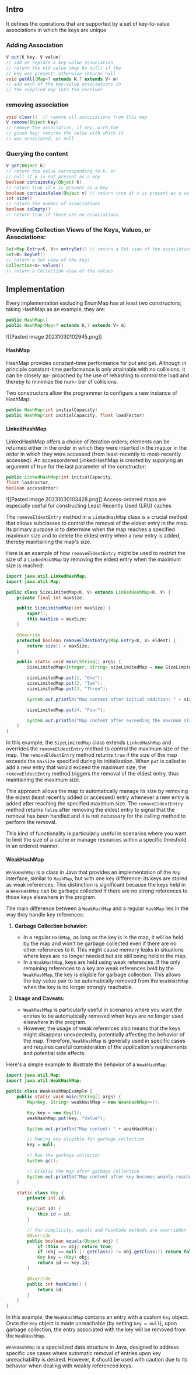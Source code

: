 ## Intro
It defines the operations that are supported by a set of key-to-value associations in which the keys are unique

### Adding Association
```java
V put(K key, V value)
// add or replace a key-value association
// return the old value (may be null) if the
// key was present; otherwise returns null
void putAll(Map<? extends K,? extends V> m)
// add each of the key-value associations in
// the supplied map into the receiver
```
### removing association
```java
void clear()  // remove all associations from this map
V remove(Object key)
// remove the association, if any, with the
// given key; returns the value with which it
// was associated, or null
```

### Querying the content
```java
V get(Object k)
// return the value corresponding to k, or
// null if k is not present as a key
boolean containsKey(Object k)
// return true if k is present as a key
boolean containsValue(Object v) // return true if v is present as a value
int size()
// return the number of associations
boolean isEmpty()
// return true if there are no associations
```
### Providing Collection Views of the Keys, Values, or Associations:
```java
Set<Map.Entry<K, V>> entrySet() // return a Set view of the associations
Set<K> keySet()
// return a Set view of the keys
Collection<V> values()
// return a Collection view of the values
```

## Implementation
Every implementation excluding EnumMap has at least two constructors; taking HashMap as an example, they are:
```java
public HashMap()
public HashMap(Map<? extends K,? extends V> m)
```
![[Pasted image 20231030102945.png]]

#### HashMap
HashMap provides constant-time performance for put and get. Although in principle
constant-time performance is only attainable with no collisions, it can be closely ap-
proached by the use of rehashing to control the load and thereby to minimize the num-
ber of collisions.

Two constructors allow the programmer to configure a new instance of HashMap:
```java
public HashMap(int initialCapacity)
public HashMap(int initialCapacity, float loadFactor)
```
#### LinkedHashMap
LinkedHashMap offers a choice of iteration orders; elements can be returned either in the order in which they were inserted in the map,or in the order in which they were accessed (from least-recently to most-recently accessed).
An accessordered LinkedHashMap is created by supplying an argument of true for the
last parameter of the constructor:
```java
public LinkedHashMap(int initialCapacity,
float loadFactor,
boolean accessOrder)
```
![[Pasted image 20231030103428.png]]
Access-ordered maps are especially useful for constructing Least Recently Used (LRU)
caches

The `removeEldestEntry` method in a `LinkedHashMap` class is a crucial method that allows subclasses to control the removal of the eldest entry in the map. Its primary purpose is to determine when the map reaches a specified maximum size and to delete the eldest entry when a new entry is added, thereby maintaining the map's size.

Here is an example of how `removeEldestEntry` might be used to restrict the size of a `LinkedHashMap` by removing the eldest entry when the maximum size is reached:

```java
import java.util.LinkedHashMap;
import java.util.Map;

public class SizeLimitedMap<K, V> extends LinkedHashMap<K, V> {
    private final int maxSize;

    public SizeLimitedMap(int maxSize) {
        super();
        this.maxSize = maxSize;
    }

    @Override
    protected boolean removeEldestEntry(Map.Entry<K, V> eldest) {
        return size() > maxSize;
    }

    public static void main(String[] args) {
        SizeLimitedMap<Integer, String> sizeLimitedMap = new SizeLimitedMap<>(3);

        sizeLimitedMap.put(1, "One");
        sizeLimitedMap.put(2, "Two");
        sizeLimitedMap.put(3, "Three");

        System.out.println("Map content after initial addition: " + sizeLimitedMap);

        sizeLimitedMap.put(4, "Four");

        System.out.println("Map content after exceeding the maximum size: " + sizeLimitedMap);
    }
}
```

In this example, the `SizeLimitedMap` class extends `LinkedHashMap` and overrides the `removeEldestEntry` method to control the maximum size of the map. The `removeEldestEntry` method returns `true` if the size of the map exceeds the `maxSize` specified during its initialization. When `put` is called to add a new entry that would exceed the maximum size, the `removeEldestEntry` method triggers the removal of the eldest entry, thus maintaining the maximum size.

This approach allows the map to automatically manage its size by removing the eldest (least recently added or accessed) entry whenever a new entry is added after reaching the specified maximum size. The `removeEldestEntry` method returns `false` after removing the eldest entry to signal that the removal has been handled and it is not necessary for the calling method to perform the removal.

This kind of functionality is particularly useful in scenarios where you want to limit the size of a cache or manage resources within a specific threshold in an ordered manner.

#### WeakHashMap
`WeakHashMap` is a class in Java that provides an implementation of the `Map` interface, similar to `HashMap`, but with one key difference: its keys are stored as weak references. This distinction is significant because the keys held in a `WeakHashMap` can be garbage collected if there are no strong references to those keys elsewhere in the program.

The main difference between a `WeakHashMap` and a regular `HashMap` lies in the way they handle key references:

1. **Garbage Collection behavior:**
   - In a regular `HashMap`, as long as the key is in the map, it will be held by the map and won't be garbage collected even if there are no other references to it. This might cause memory leaks in situations where keys are no longer needed but are still being held in the map.
   - In a `WeakHashMap`, keys are held using weak references. If the only remaining references to a key are weak references held by the `WeakHashMap`, the key is eligible for garbage collection. This allows the key-value pair to be automatically removed from the `WeakHashMap` when the key is no longer strongly reachable.

2. **Usage and Caveats:**
   - `WeakHashMap` is particularly useful in scenarios where you want the entries to be automatically removed when keys are no longer used elsewhere in the program.
   - However, the usage of weak references also means that the keys might disappear unexpectedly, potentially affecting the behavior of the map. Therefore, `WeakHashMap` is generally used in specific cases and requires careful consideration of the application's requirements and potential side effects.

Here's a simple example to illustrate the behavior of a `WeakHashMap`:

```java
import java.util.Map;
import java.util.WeakHashMap;

public class WeakHashMapExample {
    public static void main(String[] args) {
        Map<Key, String> weakHashMap = new WeakHashMap<>();

        Key key = new Key(1);
        weakHashMap.put(key, "Value");

        System.out.println("Map content: " + weakHashMap);

        // Making key eligible for garbage collection
        key = null;

        // Run the garbage collector
        System.gc();

        // Display the map after garbage collection
        System.out.println("Map content after key becomes weakly reachable: " + weakHashMap);
    }

    static class Key {
        private int id;

        Key(int id) {
            this.id = id;
        }

        // For simplicity, equals and hashCode methods are overridden
        @Override
        public boolean equals(Object obj) {
            if (this == obj) return true;
            if (obj == null || getClass() != obj.getClass()) return false;
            Key key = (Key) obj;
            return id == key.id;
        }

        @Override
        public int hashCode() {
            return id;
        }
    }
}
```

In this example, the `WeakHashMap` contains an entry with a custom `Key` object. Once the `Key` object is made unreachable (by setting `key = null`), upon garbage collection, the entry associated with the key will be removed from the `WeakHashMap`.

`WeakHashMap` is a specialized data structure in Java, designed to address specific use cases where automatic removal of entries upon key unreachability is desired. However, it should be used with caution due to its behavior when dealing with weakly referenced keys.

